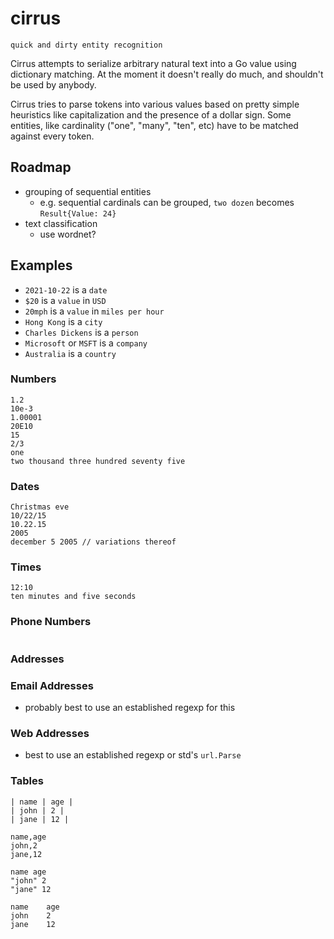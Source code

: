# cirrus

`quick and dirty entity recognition`

Cirrus attempts to serialize arbitrary natural text into a Go value using dictionary matching. At the moment it doesn't really do much, and shouldn't be used by anybody.

Cirrus tries to parse tokens into various values based on pretty simple heuristics like capitalization and the presence of a dollar sign. Some entities, like cardinality ("one", "many", "ten", etc) have to be matched against every token.

## Roadmap

+ grouping of sequential entities
  + e.g. sequential cardinals can be grouped, `two dozen` becomes `Result{Value: 24}`
+ text classification
  + use wordnet?

## Examples

+ `2021-10-22` is a `date`
+ `$20` is a `value` in `USD`
+ `20mph` is a `value` in `miles per hour`
+ `Hong Kong` is a `city`
+ `Charles Dickens` is a `person`
+ `Microsoft` or `MSFT` is a `company`
+ `Australia` is a `country`

### Numbers

```text
1.2
10e-3
1.00001
20E10
15
2/3
one
two thousand three hundred seventy five
```

### Dates

```text
Christmas eve
10/22/15
10.22.15
2005
december 5 2005 // variations thereof
```

### Times

```text
12:10
ten minutes and five seconds
```

### Phone Numbers

```text

```

### Addresses

### Email Addresses

+ probably best to use an established regexp for this

### Web Addresses

+ best to use an established regexp or std's `url.Parse`

### Tables

```text
| name | age |
| john | 2 |
| jane | 12 |

name,age
john,2
jane,12

name age
"john" 2
"jane" 12

name    age
john    2
jane    12
```
